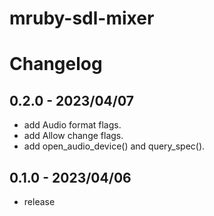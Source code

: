 # mruby-sdl-mixer

# Changelog

## 0.2.0 - 2023/04/07
- add Audio format flags.
- add Allow change flags.
- add open_audio_device() and query_spec().
## 0.1.0 - 2023/04/06
- release
